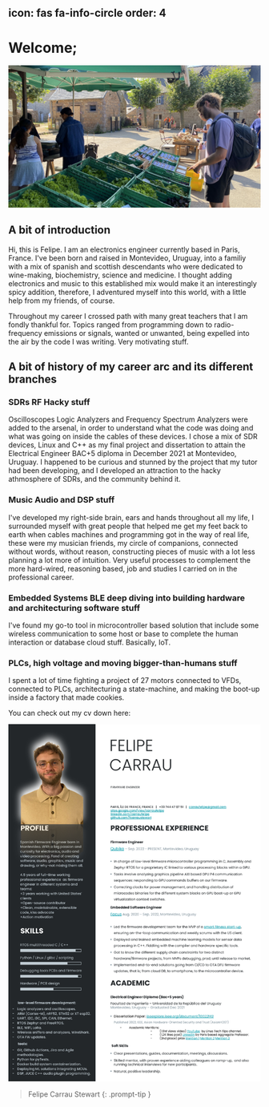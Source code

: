 icon: fas fa-info-circle
order: 4
---

# Welcome;

![Hero Image](/assets/img/headers/IMG_2862.webp)

## A bit of introduction
Hi, this is Felipe. I am an electronics engineer currently based in Paris, France. I've been born and raised in Montevideo, Uruguay, into a familiy with a mix of spanish and scottish descendants who were dedicated to wine-making, biochemistry, science and medicine. I thought adding electronics and music to this established mix would make it an interestingly spicy addition, therefore, I adventured myself into this world, with a little help from my friends, of course.

Throughout my career I crossed path with many great teachers that I am fondly thankful for. Topics ranged from programming down to radio-frequency emissions or signals, wanted or unwanted, being expelled into the air by the code I was writing. Very motivating stuff.

## A bit of history of my career arc and its different branches

### SDRs RF Hacky stuff

Oscilloscopes Logic Analyzers and Frequency Spectrum Analyzers were added to the arsenal, in order to understand what the code was doing and what was going on inside the cables of these devices. I chose a mix of SDR devices, Linux and C++ as my final project and dissertation to attain the Electrical Engineer BAC+5 diploma in December 2021 at Montevideo, Uruguay. I happened to be curious and stunned by the project that my tutor had been developing, and I developed an attraction to the hacky athmosphere of SDRs, and the community behind it.

### Music Audio and DSP stuff
I've developed my right-side brain, ears and hands throughout all my life, I surrounded myself with great people that helped me get my feet back to earth when cables machines and programming got in the way of real life, these were my musician friends, my circle of companions, connected without words, without reason, constructing pieces of music with a lot less planning a lot more of intuition. Very useful processes to complement the more hard-wired, reasoning based, job and studies I carried on in the professional career.

### Embedded Systems BLE deep diving into building hardware and architecturing software stuff
I've found my go-to tool in microcontroller based solution that include some wireless communication to some host or base to complete the human interaction or database cloud stuff. Basically, IoT.

### PLCs, high voltage and moving bigger-than-humans stuff
I spent a lot of time fighting a project of 27 motors connected to VFDs, connected to PLCs, architecturing a state-machine, and making the boot-up inside a factory that made cookies.


You can check out my cv down here:

![CV](/assets/img/headers/fcarraustewart-CV-Q4_2024-_5_.webp)




> Felipe Carrau Stewart
{: .prompt-tip }

